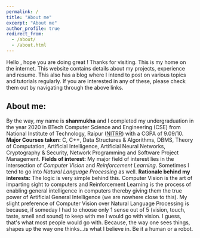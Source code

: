 ```yaml
---
permalink: /
title: "About me"
excerpt: "About me"
author_profile: true
redirect_from: 
  - /about/
  - /about.html
---
```


Hello , hope you are doing great ! Thanks for visiting. This is my home on the internet. This website contains details about my projects, experience and resume. This also has a blog where I intend to post on various topics and tutorials regularly. If you are interested in any of these, please check them out by navigating through the above links.<br>
## About me: 
By the way, my name is **shanmukha** and I completed my undergraduation in the year 2020 in BTech Computer Science and Engineering (CSE) from National Institute of Technology, Raipur ([NITRR](http://www.nitrr.ac.in)) with a CGPA of 9.09/10. 
**Major Courses taken:**  C, C++, Data Structures & Algorithms, DBMS, Theory of Computation, Artificial Intelligence, Artificial Neural Networks, Cryptography & Security, Network Programming and Software Project Management.
**Fields of interest:** My major field of interest lies in the intersection of *Computer Vision* and *Reinforcement Learning*. Sometimes I tend to go into *Natural Language Processing* as well.
**Rationale behind my interests:** The logic is very simple behind this. Computer Vision is the art of imparting sight to computers and Reinforcement Learning is the process of enabling general intelligence in computers thereby giving them the true power of Artificial General Intelligence (we are nowhere close to this). My slight preference of Computer Vision over Natural Language Processing is because, if someday I had to choose only 1 sense out of 5 (vision, touch, taste, smell and sound) to keep with me I would go with vision. I guess, that's what most people would go with. Because, the way one sees things, shapes up the way one thinks...is what I believe in. Be it a human or a robot.  
